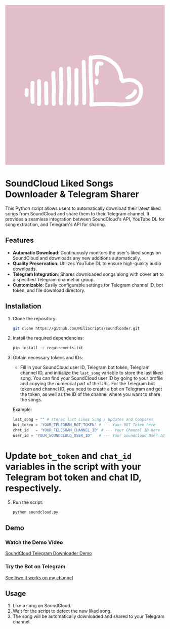 ![meow](logo.jpg)

# SoundCloud Liked Songs Downloader & Telegram Sharer

This Python script allows users to automatically download their latest liked songs from SoundCloud and share them to their Telegram channel. It provides a seamless integration between SoundCloud's API, YouTube DL for song extraction, and Telegram's API for sharing.

## Features

- **Automatic Download**: Continuously monitors the user's liked songs on SoundCloud and downloads any new additions automatically.
- **Quality Preservation**: Utilizes YouTube DL to ensure high-quality audio downloads.
- **Telegram Integration**: Shares downloaded songs along with cover art to a specified Telegram channel or group.
- **Customizable**: Easily configurable settings for Telegram channel ID, bot token, and file download directory.

## Installation

1. Clone the repository:

    ```bash
    git clone https://github.com/MiliScripts/soundloader.git
    ```

2. Install the required dependencies:

    ```bash
    pip install -r requirements.txt
    ```

3. Obtain necessary tokens and IDs:
   - Fill in your SoundCloud user ID, Telegram bot token, Telegram channel ID, and initialize the `last_song` variable to store the last liked song. You can find your SoundCloud user ID by going to your profile and copying the numerical part of the URL. For the Telegram bot token and channel ID, you need to create a bot on Telegram and get the token, as well as the ID of the channel where you want to share the songs.
   
   Example:
   ```python
   last_song = "" # stores last Likes Song / Updates and Compares
   bot_token = 'YOUR_TELEGRAM_BOT_TOKEN' # --- Your BOT Token here
   chat_id   = 'YOUR_TELEGRAM_CHANNEL_ID' # --- Your Channel ID here
   user_id = "YOUR_SOUNDCLOUD_USER_ID"   # --- Your Soundcloud User Id here
  # Update `bot_token` and `chat_id` variables in the script with your Telegram bot token and chat ID, respectively.

5. Run the script:

    ```bash
    python soundcloud.py
    ```


## Demo

### Watch the Demo Video

[SoundCloud Telegram Downloader Demo](https://www.youtube.com/watch?v=TP-TIcdb_Vg)

### Try the Bot on Telegram

[See hwo it works on my channel ](https://t.me/imilisong)

    

## Usage

1. Like a song on SoundCloud.
2. Wait for the script to detect the new liked song.
3. The song will be automatically downloaded and shared to your Telegram channel.
